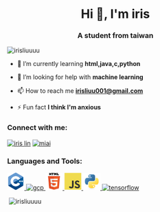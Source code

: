 <h1 align="center">Hi 👋, I'm iris</h1>
<h3 align="center">A student from taiwan</h3>

<p align="left"> <img src="https://komarev.com/ghpvc/?username=irisliuuuu&label=Profile%20views&color=0e75b6&style=flat" alt="irisliuuuu" /> </p>

- 🌱 I’m currently learning **html,java,c,python**

- 🤝 I’m looking for help with **machine learning**

- 📫 How to reach me **irisliuu001@gmail.com**

- ⚡ Fun fact **I think I'm anxious**

<h3 align="left">Connect with me:</h3>
<p align="left">
<a href="https://fb.com/iris lin" target="blank"><img align="center" src="https://raw.githubusercontent.com/rahuldkjain/github-profile-readme-generator/master/src/images/icons/Social/facebook.svg" alt="iris lin" height="30" width="40" /></a>
<a href="https://www.leetcode.com/miai" target="blank"><img align="center" src="https://raw.githubusercontent.com/rahuldkjain/github-profile-readme-generator/master/src/images/icons/Social/leet-code.svg" alt="miai" height="30" width="40" /></a>
</p>

<h3 align="left">Languages and Tools:</h3>
<p align="left"> <a href="https://www.w3schools.com/cpp/" target="_blank" rel="noreferrer"> <img src="https://raw.githubusercontent.com/devicons/devicon/master/icons/cplusplus/cplusplus-original.svg" alt="cplusplus" width="40" height="40"/> </a> <a href="https://cloud.google.com" target="_blank" rel="noreferrer"> <img src="https://www.vectorlogo.zone/logos/google_cloud/google_cloud-icon.svg" alt="gcp" width="40" height="40"/> </a> <a href="https://www.w3.org/html/" target="_blank" rel="noreferrer"> <img src="https://raw.githubusercontent.com/devicons/devicon/master/icons/html5/html5-original-wordmark.svg" alt="html5" width="40" height="40"/> </a> <a href="https://developer.mozilla.org/en-US/docs/Web/JavaScript" target="_blank" rel="noreferrer"> <img src="https://raw.githubusercontent.com/devicons/devicon/master/icons/javascript/javascript-original.svg" alt="javascript" width="40" height="40"/> </a> <a href="https://www.python.org" target="_blank" rel="noreferrer"> <img src="https://raw.githubusercontent.com/devicons/devicon/master/icons/python/python-original.svg" alt="python" width="40" height="40"/> </a> <a href="https://www.tensorflow.org" target="_blank" rel="noreferrer"> <img src="https://www.vectorlogo.zone/logos/tensorflow/tensorflow-icon.svg" alt="tensorflow" width="40" height="40"/> </a> </p>

<p>&nbsp;<img align="center" src="https://github-readme-stats.vercel.app/api?username=irisliuuuu&show_icons=true&locale=en" alt="irisliuuuu" /></p>
